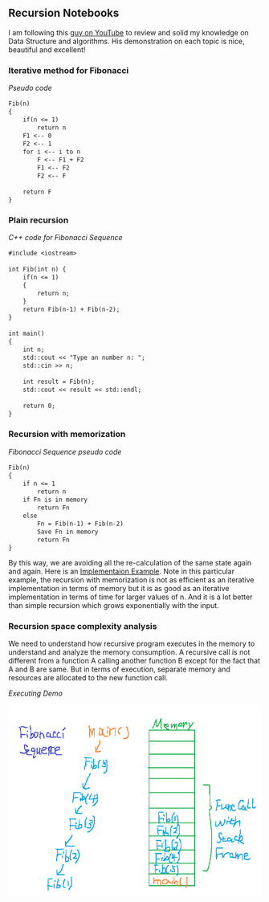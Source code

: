 ## Recursion Notebooks
I am following this [guy on YouTube](https://www.youtube.com/channel/UClEEsT7DkdVO_fkrBw0OTrA) to review and solid my knowledge on Data Structure and algorithms. His demonstration on each topic is nice, beautiful and excellent!   

### Iterative method for Fibonacci
_Pseudo code_

```
Fib(n)
{
    if(n <= 1)
        return n
    F1 <-- 0
    F2 <-- 1
    for i <-- i to n
        F <-- F1 + F2
        F1 <-- F2
        F2 <-- F
    
    return F
}
```


### Plain recursion
_C++ code for Fibonacci Sequence_
```
#include <iostream>

int Fib(int n) {
    if(n <= 1)
    {
        return n;
    }
    return Fib(n-1) + Fib(n-2);
}

int main()
{
    int n;
    std::cout << "Type an number n: ";
    std::cin >> n;

    int result = Fib(n);
    std::cout << result << std::endl;

    return 0;
}
```

### Recursion with memorization

_Fibonacci Sequence pseudo code_

```
Fib(n)
{
    if n <= 1
        return n
    if Fn is in memory 
        return Fn
    else
        Fn = Fib(n-1) + Fib(n-2)
        Save Fn in memory
        return Fn
}
```

By this way, we are avoiding all the re-calculation of the same state again and again. Here is an [Implementaion Example](fibo_recursion_with_memorization.cpp). Note in this particular example, the recursion with memorization is not as efficient as an iterative implementation in terms of memory but it is as good as an iterative implementation in terms of time for larger values of n. And it is a lot better than simple recursion which grows exponentially with the input.


### Recursion space complexity analysis
We need to understand how recursive program executes in the memory to understand and analyze the memory consumption. A recursive call is not different from a function A calling another function B except for the fact that A and B are same. But in terms of execution, separate memory and resources are allocated to the new function call.  

_Executing Demo_
<p align = "center">
  <img src="media/space_complexity_fibo.png"  width="620" height="380">
</p>

